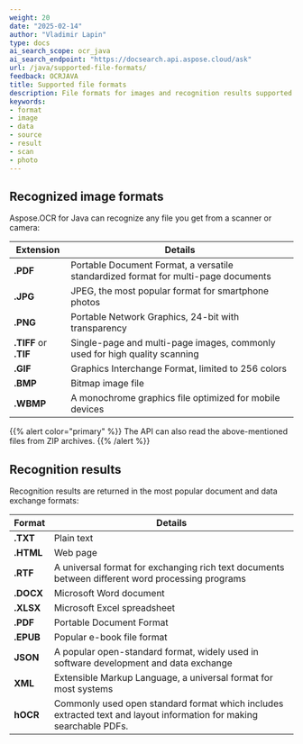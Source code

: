```yaml
---
weight: 20
date: "2025-02-14"
author: "Vladimir Lapin"
type: docs
ai_search_scope: ocr_java
ai_search_endpoint: "https://docsearch.api.aspose.cloud/ask"
url: /java/supported-file-formats/
feedback: OCRJAVA
title: Supported file formats
description: File formats for images and recognition results supported by Aspose.OCR for Java.
keywords:
- format
- image
- data
- source
- result
- scan
- photo
---
```


## Recognized image formats

Aspose.OCR for Java can recognize any file you get from a scanner or camera:

Extension             | Details
--------------------- | -------
**.PDF**              | Portable Document Format, a versatile standardized format for multi-page documents
**.JPG**              | JPEG, the most popular format for smartphone photos
**.PNG**              | Portable Network Graphics, 24-bit with transparency
**.TIFF** or **.TIF** | Single-page and multi-page images, commonly used for high quality scanning
**.GIF**              | Graphics Interchange Format, limited to 256 colors
**.BMP**              | Bitmap image file
**.WBMP**             | A monochrome graphics file optimized for mobile devices

{{% alert color="primary" %}}
The API can also read the above-mentioned files from ZIP archives.
{{% /alert %}}

## Recognition results

Recognition results are returned in the most popular document and data exchange formats:

Format    | Details
--------- | -------
**.TXT**  | Plain text
**.HTML** | Web page
**.RTF**  | A universal format for exchanging rich text documents between different word processing programs
**.DOCX** | Microsoft Word document
**.XLSX** | Microsoft Excel spreadsheet
**.PDF**  | Portable Document Format
**.EPUB** | Popular e-book file format
**JSON**  | A popular open-standard format, widely used in software development and data exchange
**XML**   | Extensible Markup Language, a universal format for most systems
**hOCR**  | Commonly used open standard format which includes extracted text and layout information for making searchable PDFs.
